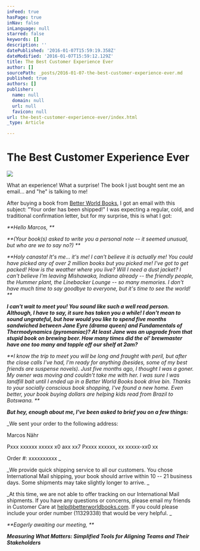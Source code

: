 ```yaml
---
inFeed: true
hasPage: true
inNav: false
inLanguage: null
starred: false
keywords: []
description: ''
datePublished: '2016-01-07T15:59:19.358Z'
dateModified: '2016-01-07T15:59:12.129Z'
title: The Best Customer Experience Ever
author: []
sourcePath: _posts/2016-01-07-the-best-customer-experience-ever.md
published: true
authors: []
publisher:
  name: null
  domain: null
  url: null
  favicon: null
url: the-best-customer-experience-ever/index.html
_type: Article

---
```

# The Best Customer Experience Ever
![](https://the-grid-user-content.s3-us-west-2.amazonaws.com/d6cdc182-4454-4795-976c-62e3fe1b2160.jpg)

What an experience! What a surprise! The book I just bought sent me an email... and "he" is talking to me!

After buying a book from [Better World Books][0], I got an email with this subject: "Your order has been shipped!" I was expecting a regular, cold, and traditional confirmation letter, but for my surprise, this is what I got:

_**Hello Marcos, **_

_**(Your book(s) asked to write you a personal note -- it seemed unusual, but who are we to say no?) **_

_**Holy canasta! It's me... it's me! I can't believe it is actually me! You could have picked any of over 2 million books but you picked me! I've got to get packed! How is the weather where you live? Will I need a dust jacket? I can't believe I'm leaving Mishawaka, Indiana already -- the friendly people, the Hummer plant, the Linebacker Lounge -- so many memories. I don't have much time to say goodbye to everyone, but it's time to see the world! **_

_**I can't wait to meet you! You sound like such a well read person. Although, I have to say, it sure has taken you a while! I don't mean to sound ungrateful, but how would you like to spend five months sandwiched between Jane Eyre (drama queen) and Fundamentals of Thermodynamics (pyromaniac)? At least Jane was an upgrade from that stupid book on brewing beer. How many times did the ol' brewmaster have one too many and topple off our shelf at 2am?**_

_**I know the trip to meet you will be long and fraught with peril, but after the close calls I've had, I'm ready for anything (besides, some of my best friends are suspense novels). Just five months ago, I thought I was a goner. My owner was moving and couldn't take me with her. I was sure I was landfill bait until I ended up in a Better World Books book drive bin. Thanks to your socially conscious book shopping, I've found a new home. Even better, your book buying dollars are helping kids read from Brazil to Botswana. **_

_**But hey, enough about me, I've been asked to brief you on a few things:**_

_We sent your order to the following address:
  
Marcos Nähr
  
Pxxx xxxxxx xxxxx x0
axx xx7
Pxxxx xxxxxx, xx xxxxx-xx0
xx
  
Order \#: xxxxxxxxxx _

_We provide quick shipping service to all our customers. You chose International Mail shipping, your book should arrive within 10 -- 21 business days. Some shipments may take slightly longer to arrive. _

_At this time, we are not able to offer tracking on our International Mail shipments.
If you have any questions or concerns, please email my friends in Customer Care at help@betterworldbooks.com. If you could please include your order number (11329338) that would be very helpful. _

_**Eagerly awaiting our meeting, **_

_**Measuring What Matters: Simplified Tools for Aligning Teams and Their Stakeholders**_

[0]: http://www.betterworldbooks.com/